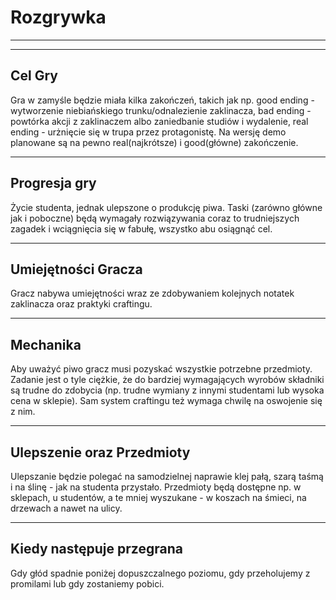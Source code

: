 # Rozgrywka

---
---

## Cel Gry
Gra w zamyśle będzie miała kilka zakończeń, takich jak np. good ending - wytworzenie niebiańskiego trunku/odnalezienie zaklinacza, bad ending - powtórka akcji z zaklinaczem albo zaniedbanie studiów i wydalenie, real ending - urżnięcie się w trupa przez protagonistę. Na wersję demo planowane są na pewno real(najkrótsze) i good(główne) zakończenie.

---

## Progresja gry
Życie studenta, jednak ulepszone o produkcję piwa. Taski (zarówno główne jak i poboczne) będą wymagały rozwiązywania coraz to trudniejszych zagadek i wciągnięcia się w fabułę, wszystko abu osiągnąć cel.

---

## Umiejętności Gracza
Gracz nabywa umiejętności wraz ze zdobywaniem kolejnych notatek zaklinacza oraz praktyki craftingu.

---

## Mechanika
Aby uważyć piwo gracz musi pozyskać wszystkie potrzebne przedmioty. Zadanie jest o tyle ciężkie, że do bardziej wymagających wyrobów składniki są trudne do zdobycia (np. trudne wymiany z innymi studentami lub wysoka cena w sklepie). Sam system craftingu też wymaga chwilę na oswojenie się z nim. 

---

## Ulepszenie oraz Przedmioty
Ulepszanie będzie polegać na samodzielnej naprawie klej pałą, szarą taśmą i na ślinę - jak na studenta przystało.
Przedmioty będą dostępne np. w sklepach, u studentów, a te mniej wyszukane - w koszach na śmieci, na drzewach a nawet na ulicy.

---

## Kiedy następuje przegrana
Gdy głód spadnie poniżej dopuszczalnego poziomu, gdy przeholujemy z promilami lub gdy zostaniemy pobici.

